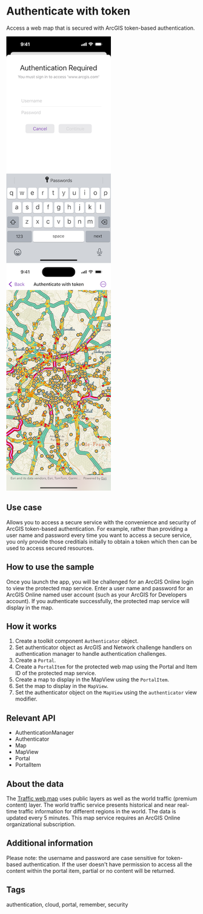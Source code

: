 # Authenticate with token

Access a web map that is secured with ArcGIS token-based authentication.

![Login screen](authenticate-with-token1.png)
![Map view after authentication](authenticate-with-token2.png)

## Use case

Allows you to access a secure service with the convenience and security of ArcGIS token-based authentication. For example, rather than providing a user name and password every time you want to access a secure service, you only provide those creditials initially to obtain a token which then can be used to access secured resources.

## How to use the sample

Once you launch the app, you will be challenged for an ArcGIS Online login to view the protected map service. Enter a user name and password for an ArcGIS Online named user account (such as your ArcGIS for Developers account). If you authenticate successfully, the protected map service will display in the map.

## How it works

1. Create a toolkit component `Authenticator` object.
2. Set authenticator object as ArcGIS and Network challenge handlers on authentication manager to handle authentication challenges.
3. Create a `Portal`.
4. Create a `PortalItem` for the protected web map using the Portal and Item ID of the protected map service.
5. Create a map to display in the MapView using the `PortalItem`.
6. Set the map to display in the `MapView`.
7. Set the authenticator object on the `MapView` using the `authenticator` view modifier.

## Relevant API

* AuthenticationManager
* Authenticator
* Map
* MapView
* Portal
* PortalItem

## About the data

The [Traffic web map](https://arcgisruntime.maps.arcgis.com/home/item.html?id=e5039444ef3c48b8a8fdc9227f9be7c1) uses public layers as well as the world traffic (premium content) layer. The world traffic service presents historical and near real-time traffic information for different regions in the world. The data is updated every 5 minutes. This map service requires an ArcGIS Online organizational subscription.

## Additional information

Please note: the username and password are case sensitive for token-based authentication. If the user doesn't have permission to access all the content within the portal item, partial or no content will be returned.

## Tags

authentication, cloud, portal, remember, security
